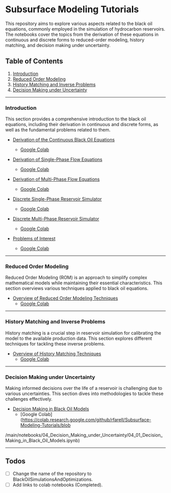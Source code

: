 # Subsurface Modeling Tutorials

This repository aims to explore various aspects related to the black oil equations, commonly employed in the simulation of hydrocarbon reservoirs. The notebooks cover the topics from the derivation of these equations in continuous and discrete forms to reduced-order modeling, history matching, and decision making under uncertainty.

## Table of Contents

1. [Introduction](#introduction)
2. [Reduced Order Modeling](#reduced-order-modeling)
3. [History Matching and Inverse Problems](#history-matching-and-inverse-problems)
4. [Decision Making under Uncertainty](#decision-making-under-uncertainty)

---

### Introduction

This section provides a comprehensive introduction to the black oil equations, including their derivation in continuous and discrete forms, as well as the fundamental problems related to them.

- [Derivation of the Continuous Black Oil Equations](./notebooks/01_Introduction/01_01_Derivation_of_the_Continuous_Black_Oil_Equations.ipynb)
  - [Google Colab](https://colab.research.google.com/github/rfarell/Subsurface-Modeling-Tutorials/blob/main/notebooks/01_Introduction/01_01_Derivation_of_the_Continuous_Black_Oil_Equations.ipynb)
  
- [Derivation of Single-Phase Flow Equations](./notebooks/01_Introduction/01_02_Derivation_of_Single_Phase_Flow_Equations.ipynb)
  - [Google Colab](https://colab.research.google.com/github/rfarell/Subsurface-Modeling-Tutorials/blob/main/notebooks/01_Introduction/01_02_Derivation_of_Single_Phase_Flow_Equations.ipynb)
  
- [Derivation of Multi-Phase Flow Equations](./notebooks/01_Introduction/01_03_Derivation_of_Multi_Phase_Flow_Equations.ipynb)
  - [Google Colab](https://colab.research.google.com/github/rfarell/Subsurface-Modeling-Tutorials/blob/main/notebooks/01_Introduction/01_03_Derivation_of_Multi_Phase_Flow_Equations.ipynb)
  
- [Discrete Single-Phase Reservoir Simulator](./notebooks/01_Introduction/01_04_Discrete_Single_Phase_Reservoir_Simulator.ipynb)
  - [Google Colab](https://colab.research.google.com/github/rfarell/Subsurface-Modeling-Tutorials/blob/main/notebooks/01_Introduction/01_04_Discrete_Single_Phase_Reservoir_Simulator.ipynb)
  
- [Discrete Multi-Phase Reservoir Simulator](./notebooks/01_Introduction/01_05_Discrete_Multi_Phase_Reservoir_Simulator.ipynb)
  - [Google Colab](https://colab.research.google.com/github/rfarell/Subsurface-Modeling-Tutorials/blob/main/notebooks/01_Introduction/01_05_Discrete_Multi_Phase_Reservoir_Simulator.ipynb)
  
- [Problems of Interest](./notebooks/01_Introduction/01_06_Problems_of_Interest.ipynb)
  - [Google Colab](https://colab.research.google.com/github/rfarell/Subsurface-Modeling-Tutorials/blob/main/notebooks/01_Introduction/01_06_Problems_of_Interest.ipynb)

---

### Reduced Order Modeling

Reduced Order Modeling (ROM) is an approach to simplify complex mathematical models while maintaining their essential characteristics. This section overviews various techniques applied to black oil equations.

- [Overview of Reduced Order Modeling Techniques](./notebooks/02_Reduced_Order_Modeling/02_01_Overview_of_Reduced_Order_Modeling_Techniques.ipynb)
  - [Google Colab](https://colab.research.google.com/github/rfarell/Subsurface-Modeling-Tutorials/blob/main/notebooks/02_Reduced_Order_Modeling/02_01_Overview_of_Reduced_Order_Modeling_Techniques.ipynb)

---

### History Matching and Inverse Problems

History matching is a crucial step in reservoir simulation for calibrating the model to the available production data. This section explores different techniques for tackling these inverse problems.

- [Overview of History Matching Techniques](./notebooks/03_History_Matching_and_Inverse_Problems/03_01_Overview_of_History_Matching_Techniques.ipynb)
  - [Google Colab](https://colab.research.google.com/github/rfarell/Subsurface-Modeling-Tutorials/blob/main/notebooks/03_History_Matching_and_Inverse_Problems/03_01_Overview_of_History_Matching_Techniques.ipynb)

---

### Decision Making under Uncertainty

Making informed decisions over the life of a reservoir is challenging due to various uncertainties. This section dives into methodologies to tackle these challenges effectively.

- [Decision Making in Black Oil Models](./notebooks/04_Decision_Making_under_Uncertainty/04_01_Decision_Making_in_Black_Oil_Models.ipynb)
  - [Google Colab](https://colab.research.google.com/github/rfarell/Subsurface-Modeling-Tutorials/blob

/main/notebooks/04_Decision_Making_under_Uncertainty/04_01_Decision_Making_in_Black_Oil_Models.ipynb)

---

## Todos
- [ ] Change the name of the repository to BlackOilSimulationsAndOptimizations.
- [ ] Add links to colab notebooks (Completed).
